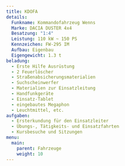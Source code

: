 ```yaml
---
title: KDOFA
details:
  Funkname: Kommandofahrzeug Wenns
  Marke: DACIA DUSTER 4x4
  Besatzung: "1:4"
  Leistung: 110 kW ~ 150 PS
  Kennzeichen: FW-295 IM
  Aufbau: Eigenbau
  Eigengewicht: 1.3 t
beladung:
  - Erste Hilfe Ausrüstung
  - 2 Feuerlöscher
  - Straßenabsicherungsmaterialien
  - Suchscheinwerfer
  - Materialien zur Einsatzleitung
  - Handfunkgeräte
  - Einsatz-Tablet
  - eingebautes Megaphon
  - Leuchtmittel, etc.
aufgaben:
  - Ersterkundung für den Einsatzleiter
  - Übungs-, Tätigkeits- und Einsatzfahrten
  - Kursbesuche und Sitzungen
menu:
  main:
    parent: Fahrzeuge
    weight: 10
---
```

